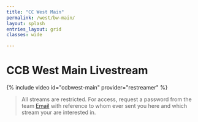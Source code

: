 ```yaml
---
title: "CC West Main"
permalink: /west/bw-main/
layout: splash
entries_layout: grid
classes: wide

---
```


# CCB West Main Livestream

{% include video id="ccbwest-main" provider="restreamer" %}

> All streams are restricted. For access, request a password from the team [Email](mailto:james@site-walk.org) with reference to whom ever sent you here and which stream your are interested in.